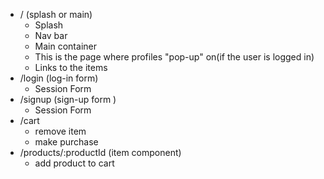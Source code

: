 * / (splash or main)
  * Splash
  * Nav bar
  * Main container
  * This is the page where profiles "pop-up" on(if the user is logged in)
  * Links to the items
* /login (log-in form)
  * Session Form
* /signup (sign-up form )
  * Session Form
* /cart
   * remove item
   * make purchase
* /products/:productId (item component)
   * add product to cart
  